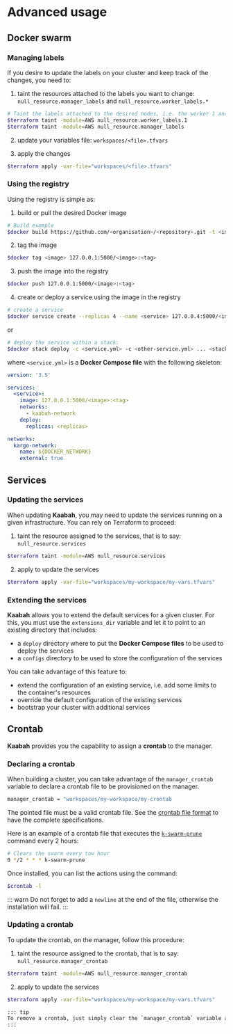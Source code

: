 # Advanced usage

## Docker swarm

### Managing labels

If you desire to update the labels on your cluster and keep track of the changes, you need to:
1. taint the resources attached to the labels you want to change: `null_resource.manager_labels` and `null_resource.worker_labels.*` 

```bash
# Taint the labels attached to the desired nodes, i.e. the worker 1 and the manager
$terraform taint -module=AWS null_resource.worker_labels.1
$terraform taint -module=AWS null_resource.manager_labels
```

2. update your variables file: `workspaces/<file>.tfvars`
   
3. apply the changes

```bash
$terraform apply -var-file="workspaces/<file>.tfvars"
```

### Using the registry

Using the registry is simple as:

1. build or pull the desired Docker image

```bash
# Build example
$docker build https://github.com/<organisation>/<repository>.git -t <image>
```

2. tag the image
  
```bash
$docker tag <image> 127.0.0.1:5000/<image>:<tag>
```

3. push the image into the registry

```bash
$docker push 127.0.0.1:5000/<image>:<tag>
```

4. create or deploy a service using the image in the registry

```bash
# create a service
$docker service create --replicas 4 --name <service> 127.0.0.4:5000/<image>:<tag>
```

or 

```bash
# deploy the service within a stack:
$docker stack deploy -c <service.yml> -c <other-service.yml> ... <stack>
```

where `<service.yml>` is a **Docker Compose file** with the following skeleton:

```yaml
version: '3.5'

services:
  <service>:
    image: 127.0.0.1:5000/<image>:<tag>
    networks:
      - kaabah-network
    deploy:
      replicas: <replicas>

networks:
  kargo-network:
    name: ${DOCKER_NETWORK}
    external: true
```

## Services

### Updating the services

When updating **Kaabah**, you may need to update the services running on a given infrastructure. You can rely on Terraform to proceed:

1. taint the resource assigned to the services, that is to say: `null_resource.services`

```bash
$terraform taint -module=AWS null_resource.services
```

2. apply to update the services

```bash
$terraform apply -var-file="workspaces/my-workspace/my-vars.tfvars"
```

### Extending the services

**Kaabah** allows you to extend the default services for a given cluster. For this, you must use the `extensions_dir` variable and let it to point to an existing directory that includes:
* a `deploy` directory where to put the **Docker Compose files** to be used to deploy the services
* a `configs` directory to be used to store the configuration of the services

You can take advantage of this feature to:
* extend the configuration of an existing service, i.e. add some limits to the container's resources
* override the default configuration of the existing services
* bootstrap your cluster with additional services
  
## Crontab

**Kaabah** provides you the capability to assign a **crontab** to the manager.

### Declaring a crontab

When building a cluster, you can take advantage of the `manager_crontab` variable to declare a crontab file to be provisioned on the manager.

```bash
manager_crontab = "workspaces/my-workspace/my-crontab
```

The pointed file must be a valid crontab file. See the [crontab file format](https://en.wikipedia.org/wiki/Cron) to have the complete specifications.

Here is an example of a crontab file that executes the [`k-swarm-prune`](../reference/helper-commands#k-swarm-prune) command every 2 hours:

```bash
# Clears the swarm every tow hour
0 */2 * * * k-swarm-prune

```

Once installed, you can list the actions using the command:

```bash
$crontab -l
```

::: warn
Do not forget to add a `newline` at the end of the file, otherwise the installation will fail.
:::

### Updating a crontab

To update the crontab, on the manager, follow this procedure:

1. taint the resource assigned to the crontab, that is to say: `null_resource.manager_crontab`

```bash
$terraform taint -module=AWS null_resource.manager_crontab
```

2. apply to update the services

```bash
$terraform apply -var-file="workspaces/my-workspace/my-vars.tfvars"

::: tip
To remove a crontab, just simply clear the `manager_crontab` variable and update the `null_resource.manager_crontab` resource as indicated above.
:::

